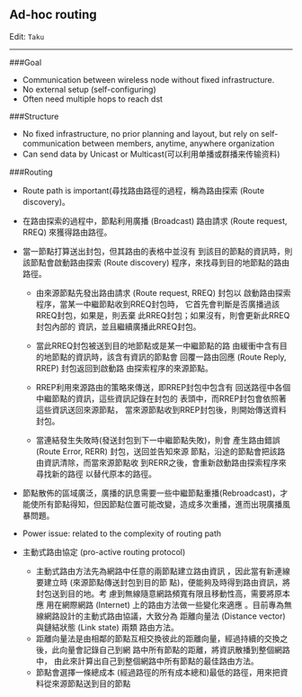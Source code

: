 ## Ad-hoc routing
Edit: `Taku`

---

###Goal
* Communication between wireless node without fixed infrastructure.
* No external setup (self-configuring)
* Often need multiple hops to reach dst

###Structure

* No fixed infrastructure, no prior planning and layout, but rely on self-communication between members, anytime, anywhere organization
*  Can send data by Unicast or Multicast(可以利用单播或群播来传输资料)

###Routing
* Route path is important(尋找路由路徑的過程，稱為路由探索 (Route discovery)。
* 在路由探索的過程中，節點利用廣播 (Broadcast) 路由請求 (Route request, RREQ) 來獲得路由路徑。
    
* 當一節點打算送出封包，但其路由的表格中並沒有 到該目的節點的資訊時，則該節點會啟動路由探索 (Route discovery) 程序，來找尋到目的地節點的路由 路徑。 

    * 由來源節點先發出路由請求 (Route request, RREQ) 封包以 啟動路由探索程序，當某一中繼節點收到RREQ封包時， 它首先會判斷是否廣播過該RREQ封包，如果是，則丟棄 此RREQ封包；如果沒有，則會更新此RREQ封包內部的 資訊，並且繼續廣播此RREQ封包。
     
    * 當此RREQ封包被送到目的地節點或是某一中繼節點的路 由緩衝中含有目的地節點的資訊時，該含有資訊的節點會 回覆一路由回應 (Route Reply, RREP) 封包返回到啟動路 由探索程序的來源節點。
     
    * RREP利用來源路由的策略來傳送，即RREP封包中包含有 回送路徑中各個中繼節點的資訊，這些資訊記錄在封包的 表頭中，而RREP封包會依照著這些資訊送回來源節點， 當來源節點收到RREP封包後，則開始傳送資料封包。

    * 當連結發生失敗時(發送封包到下一中繼節點失敗)，則會 產生路由錯誤 (Route Error, RERR) 封包，送回並告知來源 節點，沿途的節點會把該路由資訊清除，而當來源節點收 到RERR之後，會重新啟動路由探索程序來尋找新的路徑 以替代原本的路徑。


* 節點散佈的區域廣泛，廣播的訊息需要一些中繼節點重播(Rebroadcast)，才能使所有節點得知，但因節點位置可能改變，造成多次重播，進而出現廣播風暴問題。
* Power issue: related to the complexity of routing path
* 主動式路由協定 (pro-active routing protocol)
  * 主動式路由方法先為網路中任意的兩節點建立路由資訊 ，因此當有新連線要建立時 (來源節點傳送封包到目的節 點)，便能夠及時得到路由資訊，將封包送到目的地。考 慮到無線隨意網路頻寬有限且移動性高，需要將原本應 用在網際網路 (Internet) 上的路由方法做一些變化來適應 。目前專為無線網路設計的主動式路由協議，大致分為 距離向量法 (Distance vector) 與鏈結狀態 (Link state) 兩類 路由方法。
  * 距離向量法是由相鄰的節點互相交換彼此的距離向量，經過持續的交換之後，此向量會記錄自己到網 路中所有節點的距離，將資訊散播到整個網路中， 由此來計算出自己到整個網路中所有節點的最佳路由方法。
  * 節點會選擇一條總成本 (經過路徑的所有成本總和)最低的路徑，用來把資料從來源節點送到目的節點